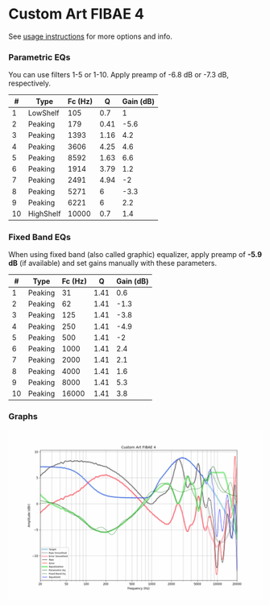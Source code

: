 # Custom Art FIBAE 4
See [usage instructions](https://github.com/jaakkopasanen/AutoEq#usage) for more options and info.

### Parametric EQs
You can use filters 1-5 or 1-10. Apply preamp of -6.8 dB or -7.3 dB, respectively.

|   # | Type      |   Fc (Hz) |    Q |   Gain (dB) |
|-----|-----------|-----------|------|-------------|
|   1 | LowShelf  |       105 | 0.7  |         1   |
|   2 | Peaking   |       179 | 0.41 |        -5.6 |
|   3 | Peaking   |      1393 | 1.16 |         4.2 |
|   4 | Peaking   |      3606 | 4.25 |         4.6 |
|   5 | Peaking   |      8592 | 1.63 |         6.6 |
|   6 | Peaking   |      1914 | 3.79 |         1.2 |
|   7 | Peaking   |      2491 | 4.94 |        -2   |
|   8 | Peaking   |      5271 | 6    |        -3.3 |
|   9 | Peaking   |      6221 | 6    |         2.2 |
|  10 | HighShelf |     10000 | 0.7  |         1.4 |

### Fixed Band EQs
When using fixed band (also called graphic) equalizer, apply preamp of **-5.9 dB** (if available) and set gains manually with these parameters.

|   # | Type    |   Fc (Hz) |    Q |   Gain (dB) |
|-----|---------|-----------|------|-------------|
|   1 | Peaking |        31 | 1.41 |         0.6 |
|   2 | Peaking |        62 | 1.41 |        -1.3 |
|   3 | Peaking |       125 | 1.41 |        -3.8 |
|   4 | Peaking |       250 | 1.41 |        -4.9 |
|   5 | Peaking |       500 | 1.41 |        -2   |
|   6 | Peaking |      1000 | 1.41 |         2.4 |
|   7 | Peaking |      2000 | 1.41 |         2.1 |
|   8 | Peaking |      4000 | 1.41 |         1.6 |
|   9 | Peaking |      8000 | 1.41 |         5.3 |
|  10 | Peaking |     16000 | 1.41 |         3.8 |

### Graphs
![](./Custom%20Art%20FIBAE%204.png)
